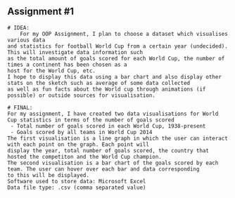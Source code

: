 ## Assignment #1
	# IDEA:
		For my OOP Assignment, I plan to choose a dataset which visualises various data 
	and statistics for football World Cup from a certain year (undecided). This will investigate data information such
	as the total amount of goals scored for each World Cup, the number of times a continent has been chosen as a 
	host for the World Cup, etc.
	I hope to display this data using a bar chart and also display other stats on the sketch such as average of some data collected
	as well as fun facts about the World cup through animations (if possible) or outside sources for visualisation.

	# FINAL:
	For my assignment, I have created two data visualisations for World Cup statistics in terms of the number of goals scored
	 - Total number of goals scored in each World Cup, 1938-present
	 - Goals scored by all teams in World Cup 2014
	The first visualisation is a line graph in which the user can interact with each point on the graph. Each point will 
	display the year, total number of goals scored, the country that hosted the competiton and the World Cup champion.
	The second visualisation is a bar chart of the goals scored by each team. The user can hover over each bar and data corresponding 
	to this	will be displayed.
	Software used to store data: Microsoft Excel
	Data file type: .csv (comma separated value)
		

